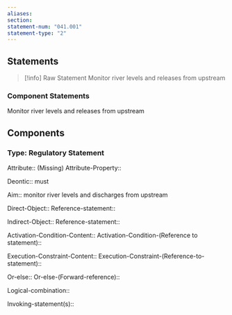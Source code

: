 ```yaml
---
aliases: 
section: 
statement-num: "041.001"
statement-type: "2"
---
```

## Statements 
> [!info] Raw Statement
> Monitor river levels and releases from upstream 
> 

### Component Statements
Monitor river levels and releases from upstream 
## Components
### Type: Regulatory Statement
Attribute:: (Missing)
Attribute-Property::

Deontic:: must

Aim:: monitor river levels and discharges from upstream 

Direct-Object::
	Reference-statement::

Indirect-Object::
	Reference-statement::

Activation-Condition-Content::
	Activation-Condition-(Reference to statement)::

Execution-Constraint-Content::
	Execution-Constraint-(Reference-to-statement)::

Or-else::
	Or-else-(Forward-reference)::

Logical-combination::

Invoking-statement(s)::